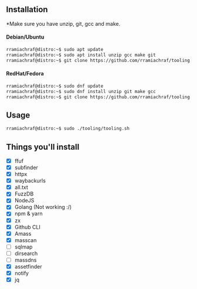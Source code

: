 ## Installation
*Make sure you have unzip, git, gcc and make.
#### Debian/Ubuntu
```sh
rramiachraf@distro:~$ sudo apt update
rramiachraf@distro:~$ sudo apt install unzip gcc make git
rramiachraf@distro:~$ git clone https://github.com/rramiachraf/tooling.git
```
#### RedHat/Fedora
```sh
rramiachraf@distro:~$ sudo dnf update
rramiachraf@distro:~$ sudo dnf install unzip git make gcc
rramiachraf@distro:~$ git clone https://github.com/rramiachraf/tooling.git
```
## Usage
```sh
rramiachraf@distro:~$ sudo ./tooling/tooling.sh
```

## Things you'll install
- [x] ffuf
- [x] subfinder
- [x] httpx
- [x] waybackurls
- [x] all.txt
- [x] FuzzDB
- [x] NodeJS
- [x] Golang (Not working :/)
- [x] npm & yarn
- [x] zx
- [x] Github CLI
- [x] Amass
- [x] masscan
- [ ] sqlmap
- [ ] dirsearch
- [ ] massdns
- [x] assetfinder
- [x] notify
- [x] jq
